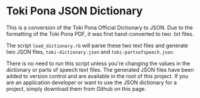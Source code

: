 # Toki Pona JSON Dictionary

This is a conversion of the Toki Pona Official Dictionary to JSON. Due to the
formatting of the Toki Pona PDF, it was first hand-converted to two .txt files.

The script `load_dictionary.rb` will parse these two text files and generate two
JSON files, `toki-dictionary.json` and `toki-partsofspeech.json`.

There is no need to run this script unless you're changing the values in the 
dictionary or parts of speech text files. The generated JSON files have been
added to version control and are available in the root of this project. If you
are an application developer or want to use the JSON dictionary for a project, 
simply download them from Github on this page.